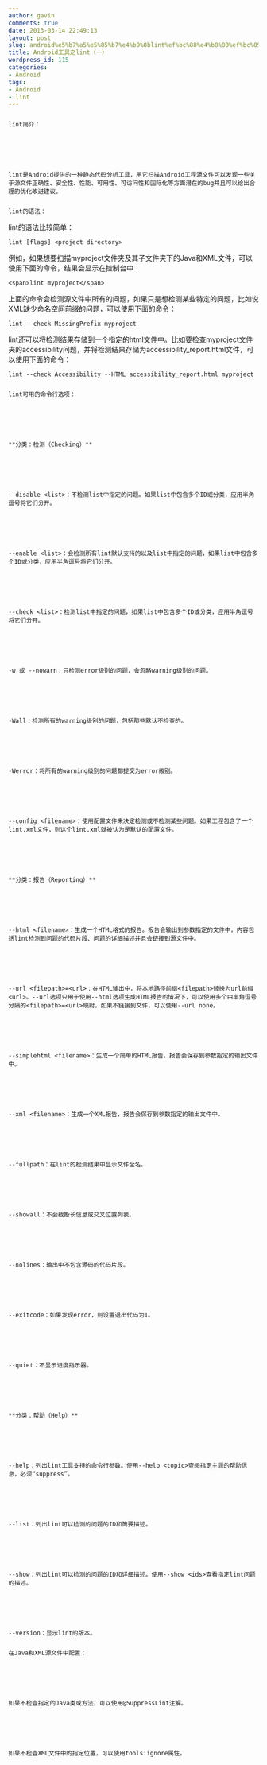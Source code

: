 ```yaml
---
author: gavin
comments: true
date: 2013-03-14 22:49:13
layout: post
slug: android%e5%b7%a5%e5%85%b7%e4%b9%8blint%ef%bc%88%e4%b8%80%ef%bc%89
title: Android工具之lint（一）
wordpress_id: 115
categories:
- Android
tags:
- Android
- lint
---
```


### 
	lint简介：






	lint是Android提供的一种静态代码分析工具，用它扫描Android工程源文件可以发现一些关于源文件正确性、安全性、性能、可用性、可访问性和国际化等方面潜在的bug并且可以给出合理的优化改进建议。





### 
	lint的语法：



lint的语法比较简单：  


    
    lint [flags] <project directory>


例如，如果想要扫描myproject文件夹及其子文件夹下的Java和XML文件，可以使用下面的命令，结果会显示在控制台中：  


    
    <span>lint myproject</span> 


上面的命令会检测源文件中所有的问题，如果只是想检测某些特定的问题，比如说XML缺少命名空间前缀的问题，可以使用下面的命令：  


    
    lint --check MissingPrefix myproject


lint还可以将检测结果存储到一个指定的html文件中。比如要检查myproject文件夹的accessibility问题，并将检测结果存储为accessibility_report.html文件，可以使用下面的命令：  




	  





    
    lint --check Accessibility --HTML accessibility_report.html myproject





	  






### 
	lint可用的命令行选项：






	**分类：检测（Checking）**






	--disable <list>：不检测list中指定的问题。如果list中包含多个ID或分类，应用半角逗号将它们分开。






	--enable <list>：会检测所有lint默认支持的以及list中指定的问题，如果list中包含多个ID或分类，应用半角逗号将它们分开。






	--check <list>：检测list中指定的问题，如果list中包含多个ID或分类，应用半角逗号将它们分开。






	-w 或 --nowarn：只检测error级别的问题，会忽略warning级别的问题。






	-Wall：检测所有的warning级别的问题，包括那些默认不检查的。






	-Werror：将所有的warning级别的问题都提交为error级别。






	--config <filename>：使用配置文件来决定检测或不检测某些问题。如果工程包含了一个lint.xml文件，则这个lint.xml就被认为是默认的配置文件。






	**分类：报告（Reporting）**






	--html <filename>：生成一个HTML格式的报告。报告会输出到参数指定的文件中，内容包括lint检测到问题的代码片段、问题的详细描述并且会链接到源文件中。






	--url <filepath>=<url>：在HTML输出中，将本地路径前缀<filepath>替换为url前缀<url>。--url选项只用于使用--html选项生成HTML报告的情况下，可以使用多个由半角逗号分隔的<filepath>=<url>映射，如果不链接到文件，可以使用--url none。






	--simplehtml <filename>：生成一个简单的HTML报告。报告会保存到参数指定的输出文件中。






	--xml <filename>：生成一个XML报告，报告会保存到参数指定的输出文件中。






	--fullpath：在lint的检测结果中显示文件全名。






	--showall：不会截断长信息或交叉位置列表。






	--nolines：输出中不包含源码的代码片段。






	--exitcode：如果发现error，则设置退出代码为1。






	--quiet：不显示进度指示器。






	**分类：帮助（Help）**






	--help：列出lint工具支持的命令行参数。使用--help <topic>查阅指定主题的帮助信息，必须“suppress”。






	--list：列出lint可以检测的问题的ID和简要描述。






	--show：列出lint可以检测的问题的ID和详细描述。使用--show <ids>查看指定lint问题的描述。






	--version：显示lint的版本。





### 
	在Java和XML源文件中配置：






	如果不检查指定的Java类或方法，可以使用@SuppressLint注解。






	如果不检查XML文件中的指定位置，可以使用tools:ignore属性。

